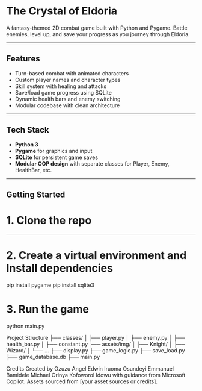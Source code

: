 # The Crystal of Eldoria

A fantasy-themed 2D combat game built with Python and Pygame. Battle enemies, level up, and save your progress as you journey through Eldoria.

---

## Features

- Turn-based combat with animated characters
- Custom player names and character types
- Skill system with healing and attacks
- Save/load game progress using SQLite
- Dynamic health bars and enemy switching
- Modular codebase with clean architecture

---

## Tech Stack

- **Python 3**
- **Pygame** for graphics and input
- **SQLite** for persistent game saves
- **Modular OOP design** with separate classes for Player, Enemy, HealthBar, etc.

---

## Getting Started

# 1. Clone the repo

<!-- ```bash
git clone https://github.com/Kofo33/Python_Project_Group_3.git
cd eldoria-game -->

---

# 2. Create a virtual environment and Install dependencies
pip install pygame
pip install sqlite3

# 3. Run the game
python main.py


Project Structure
├── classes/
│   ├── player.py
│   ├── enemy.py
│   ├── health_bar.py
│   ├── constant.py
├── assets/img/
│   ├── Knight/
│   ├── Wizard/
│   └── ...
├── display.py
├── game_logic.py
├── save_load.py
├── game_database.db
├── main.py


Credits
Created by 
Ozuzu Angel Edwin Iruoma
Osundeyi Emmanuel Bamidele
Michael Orinya
Kofoworol Idowu 
with guidance from Microsoft Copilot. Assets sourced from [your asset sources or credits].